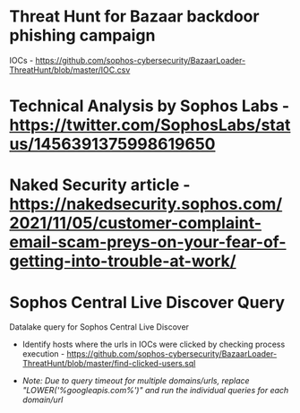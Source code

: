 # Threat Hunt for Bazaar backdoor phishing campaign

IOCs - https://github.com/sophos-cybersecurity/BazaarLoader-ThreatHunt/blob/master/IOC.csv 

# Technical Analysis by Sophos Labs - https://twitter.com/SophosLabs/status/1456391375998619650

# Naked Security article - https://nakedsecurity.sophos.com/2021/11/05/customer-complaint-email-scam-preys-on-your-fear-of-getting-into-trouble-at-work/

# Sophos Central Live Discover Query

Datalake query for Sophos Central Live Discover
* Identify hosts where the urls in IOCs were clicked by checking process execution - https://github.com/sophos-cybersecurity/BazaarLoader-ThreatHunt/blob/master/find-clicked-users.sql

* _Note:_ _Due to query timeout for multiple domains/urls, replace "LOWER('%googleapis.com%')" and run the individual queries for each domain/url_

